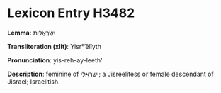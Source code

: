 # Lexicon Entry H3482

**Lemma**: יִשְׂרְאֵלִית

**Transliteration (xlit)**: Yisrᵉʼêlîyth

**Pronunciation**: yis-reh-ay-leeth'

**Description**:
feminine of יִשְׂרְאֵלִי; a Jisreelitess or female descendant of Jisrael; Israelitish.
